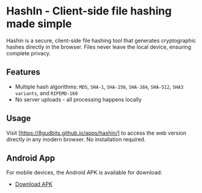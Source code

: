 # HashIn - Client-side file hashing made simple

Hashin is a secure, client-side file hashing tool that generates cryptographic hashes directly in the browser. Files never leave the local device, ensuring complete privacy.

## Features

- Multiple hash algorithms: `MD5`, `SHA-1`, `SHA-256`, `SHA-384`, `SHA-512`, `SHA3 variants`, and `RIPEMD-160`
- No server uploads - all processing happens locally

## Usage

Visit [https://8gudbits.github.io/apps/hashin/] to access the web version directly in any modern browser. No installation required.

## Android App

For mobile devices, the Android APK is available for download:

- [Download APK](https://github.com/8gudbits/HashIn/releases)

